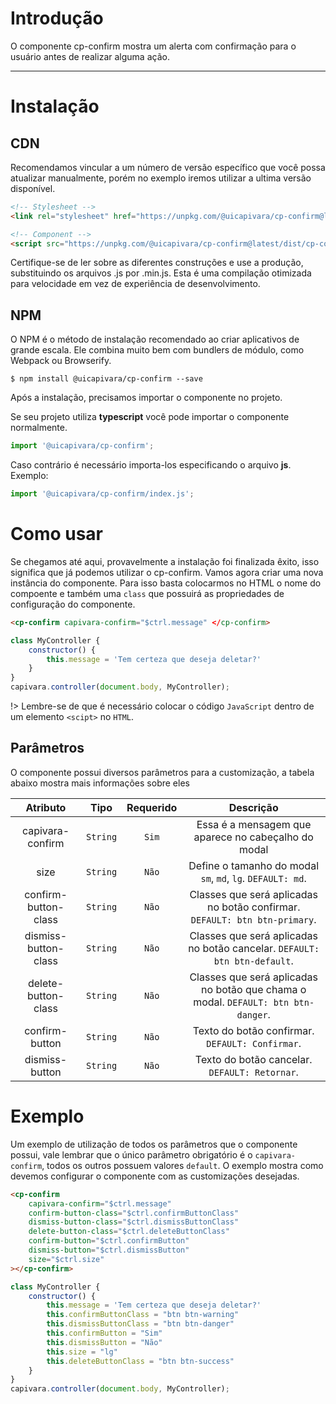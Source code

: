 # Introdução
O componente cp-confirm mostra um alerta com confirmação para o usuário antes de realizar alguma ação.

------
# Instalação

## CDN
Recomendamos vincular a um número de versão específico que você possa atualizar manualmente, porém no exemplo iremos utilizar a ultima versão disponível.
```html
<!-- Stylesheet -->
<link rel="stylesheet" href="https://unpkg.com/@uicapivara/cp-confirm@latest/dist/cp-confirm.min.css">

<!-- Component -->
<script src="https://unpkg.com/@uicapivara/cp-confirm@latest/dist/cp-confirm.min.js"></script>
```
Certifique-se de ler sobre as diferentes construções e use a produção, substituindo os arquivos .js por .min.js. Esta é uma compilação otimizada para velocidade em vez de experiência de desenvolvimento.

## NPM
O NPM é o método de instalação recomendado ao criar aplicativos de grande escala. Ele combina muito bem com bundlers de módulo, como Webpack ou Browserify.

```shell
$ npm install @uicapivara/cp-confirm --save
```
Após a instalação, precisamos importar o componente no projeto.

Se seu projeto utiliza **typescript** você pode importar o componente normalmente.
```javascript
import '@uicapivara/cp-confirm';
```
Caso contrário é necessário importa-los especificando o arquivo **js**. Exemplo:
```javascript
import '@uicapivara/cp-confirm/index.js';
```

# Como usar

Se chegamos até aqui, provavelmente a instalação foi finalizada êxito, isso significa que já podemos utilizar o cp-confirm.
Vamos agora criar uma nova instância do componente. Para isso basta colocarmos no HTML o nome do compoente e também uma `class` que possuirá as propriedades de configuração do componente.

```html
<cp-confirm capivara-confirm="$ctrl.message" </cp-confirm>
```

```javascript
class MyController {
    constructor() {
        this.message = 'Tem certeza que deseja deletar?'
    }
}
capivara.controller(document.body, MyController);
```

!> Lembre-se de que é necessário colocar o código `JavaScript` dentro de um elemento `<scipt>` no `HTML`.


## Parâmetros

O componente possui diversos parâmetros para a customização, a tabela abaixo mostra mais informações sobre eles

|       Atributo       |   Tipo   | Requerido |                                     Descrição                                     |
|:--------------------:|:--------:|:---------:|:---------------------------------------------------------------------------------:|
|   capivara-confirm   | `String` |   `Sim`   | Essa é a mensagem que aparece no cabeçalho do modal                               |
|         size         | `String` |   `Não`   | Define o tamanho do modal `sm`, `md`, `lg`. `DEFAULT: md`.                        |
| confirm-button-class | `String` |   `Não`   | Classes que será aplicadas no botão confirmar. `DEFAULT: btn btn-primary`.        |
| dismiss-button-class | `String` |   `Não`   | Classes que será aplicadas no botão cancelar. `DEFAULT: btn btn-default`.         |
| delete-button-class  | `String` |   `Não`   | Classes que será aplicadas no botão que chama o modal. `DEFAULT: btn btn-danger`. |
| confirm-button       | `String` |   `Não`   | Texto do botão confirmar. `DEFAULT: Confirmar`.                                   |
| dismiss-button       | `String` |   `Não`   | Texto do botão cancelar. `DEFAULT: Retornar`.                                     |

# Exemplo

Um exemplo de utilização de todos os parâmetros que o componente possui, vale lembrar que o único parâmetro obrigatório é o `capivara-confirm`, todos os outros possuem valores `default`. O exemplo mostra como devemos configurar o componente com as customizações desejadas.

```html
<cp-confirm 
    capivara-confirm="$ctrl.message" 
    confirm-button-class="$ctrl.confirmButtonClass" 
    dismiss-button-class="$ctrl.dismissButtonClass"
    delete-button-class="$ctrl.deleteButtonClass"
    confirm-button="$ctrl.confirmButton"
    dismiss-button="$ctrl.dismissButton"
    size="$ctrl.size"
></cp-confirm>
```

```javascript
class MyController {
    constructor() {
        this.message = 'Tem certeza que deseja deletar?'
        this.confirmButtonClass = "btn btn-warning"
        this.dismissButtonClass = "btn btn-danger"
        this.confirmButton = "Sim"
        this.dismissButton = "Não"
        this.size = "lg"
        this.deleteButtonClass = "btn btn-success"
    }
}
capivara.controller(document.body, MyController);
```